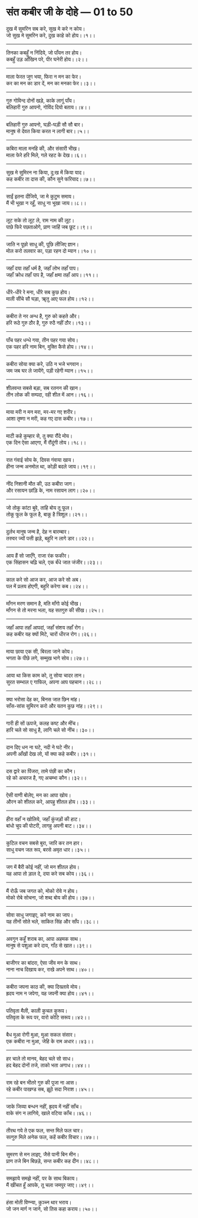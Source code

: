 # संत कबीर जी के दोहे — 01 to 50

दुख में सुमरिन सब करे, सुख मे करे न कोय।\
जो सुख मे सुमरिन करे, दुख काहे को होय।।१।।

---

तिनका कबहुँ न निंदिये, जो पाँयन तर होय।\
कबहुँ उड़ आँखिन परे, पीर घनेरी होय।।२।।

---

माला फेरत जुग भया, फिरा न मन का फेर।\
कर का मन का डार दें, मन का मनका फेर।।३।।

---

गुरु गोविन्द दोनों खड़े, काके लागूं पाँय।\
बलिहारी गुरु आपनो, गोविंद दियो बताय।।४।।

---

बलिहारी गुरु आपनो, घड़ी-घड़ी सौ सौ बार।\
मानुष से देवत किया करत न लागी बार।।५।।

---

कबिरा माला मनहि की, और संसारी भीख।\
माला फेरे हरि मिले, गले रहट के देख।।६।।

---

सुख मे सुमिरन ना किया, दु:ख में किया याद।\
कह कबीर ता दास की, कौन सुने फरियाद।।७।।

---

साईं इतना दीजिये, जा मे कुटुम समाय।\
मैं भी भूखा न रहूँ, साधु ना भूखा जाय।।८।।

---

लूट सके तो लूट ले, राम नाम की लूट।\
पाछे फिरे पछताओगे, प्राण जाहिं जब छूट।।९।।

---

जाति न पूछो साधु की, पूछि लीजिए ज्ञान।\
मोल करो तलवार का, पड़ा रहन दो म्यान।।१०।।

---

जहाँ दया तहाँ धर्म है, जहाँ लोभ तहाँ पाप।\
जहाँ क्रोध तहाँ पाप है, जहाँ क्षमा तहाँ आप।।११।।

---

धीरे-धीरे रे मना, धीरे सब कुछ होय।\
माली सींचे सौ घड़ा, ॠतु आए फल होय।।१२।।

---

कबीरा ते नर अन्ध है, गुरु को कहते और।\
हरि रूठे गुरु ठौर है, गुरु रुठै नहीं ठौर।।१३।।

---

पाँच पहर धन्धे गया, तीन पहर गया सोय।\
एक पहर हरि नाम बिन, मुक्ति कैसे होय।।१४।।

---

कबीरा सोया क्या करे, उठि न भजे भगवान।\
जम जब घर ले जायेंगे, पड़ी रहेगी म्यान।।१५।।

---

शीलवन्त सबसे बड़ा, सब रतनन की खान।\
तीन लोक की सम्पदा, रही शील में आन।।१६।।

---

माया मरी न मन मरा, मर-मर गए शरीर।\
आशा तृष्णा न मरी, कह गए दास कबीर।।१७।।

---

माटी कहे कुम्हार से, तु क्या रौंदे मोय।\
एक दिन ऐसा आएगा, मैं रौंदूंगी तोय।।१८।।

---

रात गंवाई सोय के, दिवस गंवाया खाय।\
हीना जन्म अनमोल था, कोड़ी बदले जाय।।१९।।

---

नींद निशानी मौत की, उठ कबीरा जाग।\
और रसायन छांड़ि के, नाम रसायन लाग।।२०।।

---

जो तोकु कांटा बुवे, ताहि बोय तू फूल।\
तोकू फूल के फूल है, बाकू है त्रिशूल।।२१।।

---

दुर्लभ मानुष जन्म है, देह न बारम्बार।\
तरुवर ज्यों पत्ती झड़े, बहुरि न लागे डार।।२२।।

---

आय हैं सो जाएँगे, राजा रंक फकीर।\
एक सिंहासन चढ़ि चले, एक बँधे जात जंजीर।।२३।।

---

काल करे सो आज कर, आज करे सो अब।\
पल में प्रलय होएगी, बहुरि करेगा कब।।२४।।

---

माँगन मरण समान है, मति माँगो कोई भीख।\
माँगन से तो मरना भला, यह सतगुरु की सीख।।२५।।

---

जहाँ आपा तहाँ आपदां, जहाँ संशय तहाँ रोग।\
कह कबीर यह क्यों मिटे, चारों धीरज रोग।।२६।।

---

माया छाया एक सी, बिरला जाने कोय।\
भगता के पीछे लगे, सम्मुख भागे सोय।।२७।।

---

आया था किस काम को, तु सोया चादर तान।\
सुरत सम्भाल ए गाफिल, अपना आप पहचान।।२८।।

---

क्या भरोसा देह का, बिनस जात छिन मांह।\
साँस-सांस सुमिरन करो और यतन कुछ नांह।।२९।।

---

गारी ही सों ऊपजे, कलह कष्ट और मींच।\
हारि चले सो साधु है, लागि चले सो नींच।।३०।।

---

दान दिए धन ना घटे, नदी ने घटे नीर।\
अपनी आँखों देख लो, यों क्या कहे कबीर।।३१।।

---

दस द्वारे का पिंजरा, तामे पंछी का कौन।\
रहे को अचरज है, गए अचम्भा कौन।।३२।।

---

ऐसी वाणी बोलेए, मन का आपा खोय।\
औरन को शीतल करे, आपहु शीतल होय।।३३।।

---

हीरा वहाँ न खोलिये, जहाँ कुंजड़ों की हाट।\
बांधो चुप की पोटरी, लागहु अपनी बाट।।३४।।

---

कुटिल वचन सबसे बुरा, जारि कर तन हार।\
साधु वचन जल रूप, बरसे अमृत धार।।३५।।

---

जग में बैरी कोई नहीं, जो मन शीतल होय।\
यह आपा तो ड़ाल दे, दया करे सब कोय।।३६।।

---

मैं रोऊँ जब जगत को, मोको रोवे न होय।\
मोको रोबे सोचना, जो शब्द बोय की होय।।३७।।

---

सोवा साधु जगाइए, करे नाम का जाप।\
यह तीनों सोते भले, साकित सिंह और साँप।।३८।।

---

अवगुन कहूँ शराब का, आपा अहमक साथ।\
मानुष से पशुआ करे दाय, गाँठ से खात।।३९।।

---

बाजीगर का बांदरा, ऐसा जीव मन के साथ।\
नाना नाच दिखाय कर, राखे अपने साथ।।४०।।

---

कबीरा जपना काठ की, क्या दिख्लावे मोय।\
ह्रदय नाम न जपेगा, यह जपनी क्या होय।।४१।।

---

पतिवृता मैली, काली कुचल कुरूप।\
पतिवृता के रूप पर, वारो कोटि सरूप।।४२।।

---

बैध मुआ रोगी मुआ, मुआ सकल संसार।\
एक कबीरा ना मुआ, जेहि के राम अधार।।४३।।

---

हर चाले तो मानव, बेहद चले सो साध।\
हद बेहद दोनों तजे, ताको भता अगाध।।४४।।

---

राम रहे बन भीतरे गुरु की पूजा ना आस।\
रहे कबीर पाखण्ड सब, झूठे सदा निराश।।४५।।

---

जाके जिव्या बन्धन नहीं, ह्र्दय में नहीं साँच।\
वाके संग न लागिये, खाले वटिया काँच।।४६।।

---

तीरथ गये ते एक फल, सन्त मिले फल चार।\
सत्गुरु मिले अनेक फल, कहें कबीर विचार।।४७।।

---

सुमरण से मन लाइए, जैसे पानी बिन मीन।\
प्राण तजे बिन बिछड़े, सन्त कबीर कह दीन।।४८।।

---

समझाये समझे नहीं, पर के साथ बिकाय।\
मैं खींचत हूँ आपके, तू चला जमपुर जाए।।४९।।

---

हंसा मोती विण्न्या, कुञ्च्न थार भराय।\
जो जन मार्ग न जाने, सो तिस कहा कराय।।५०।।
